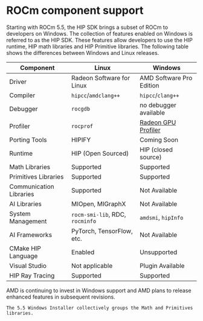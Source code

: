 <head>
  <meta charset="UTF-8">
  <meta name="description" content="What's new in ROCm">
  <meta name="keywords" content="what's new">
</head>

# ROCm component support

Starting with ROCm 5.5, the HIP SDK brings a subset of ROCm to developers on Windows.
The collection of features enabled on Windows is referred to as the HIP SDK.
These features allow developers to use the HIP runtime, HIP math libraries
and HIP Primitive libraries. The following table shows the differences
between Windows and Linux releases.

|Component|Linux|Windows|
|---------|-----|-------|
|Driver|Radeon Software for Linux |AMD Software Pro Edition|
|Compiler|`hipcc`/`amdclang++`|`hipcc`/`clang++`|
|Debugger|`rocgdb`|no debugger available|
|Profiler|`rocprof`|[Radeon GPU Profiler](https://gpuopen.com/rgp/)|
|Porting Tools|HIPIFY|Coming Soon|
|Runtime|HIP (Open Sourced)|HIP (closed source)|
|Math Libraries|Supported|Supported|
|Primitives Libraries|Supported|Supported|
|Communication Libraries|Supported|Not Available|
|AI Libraries|MIOpen, MIGraphX|Not Available|
|System Management|`rocm-smi-lib`, RDC, `rocminfo`|`amdsmi`, `hipInfo`|
|AI Frameworks|PyTorch, TensorFlow, etc.|Not Available|
|CMake HIP Language|Enabled|Unsupported|
|Visual Studio| Not applicable| Plugin Available|
|HIP Ray Tracing| Supported|Supported|

AMD is continuing to invest in Windows support and AMD plans to release enhanced
features in subsequent revisions.

```{note}
The 5.5 Windows Installer collectively groups the Math and Primitives
libraries.
```
